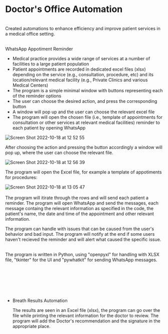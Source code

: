 # Doctor's Office Automation
<br />
Created automations to enhance efficiency and improve patient services in a medical office setting. <br /><br />
 
WhatsApp Appotiment Reminder
  -	Medical practice provides a wide range of services at a number of facilities to a large patient population
  -	Patient appointments are recorded in dedicated excel files (xlsx) depending on the service (e.g., consultation, procedure, etc) and its location/relevant medical facility (e.g., Private Clinics and various Medical Centers)
  -	The program is a simple minimal window with buttons representing each of the reminder options
  -	The user can choose the desired action, and press the corresponding button 
  -	A window will pop up and the user can choose the relevant excel file
  -	The program will open the chosen file (i.e., template of appointments for consultation or other services at relevant medical facilities)
  reminder to each patient by opening WhatsApp

![Screen Shot 2022-10-18 at 12 52 55](https://user-images.githubusercontent.com/95490556/196398542-b3dac571-c77e-49c8-8def-c28d2e23cc48.png)

 After choosing the action and pressing the button accordingly a window will pop up, where the user can choose the relevant file.

![Screen Shot 2022-10-18 at 12 56 39](https://user-images.githubusercontent.com/95490556/196399228-76e6477a-c9a8-4537-abd9-c8e0f3de6bfd.png)

 The program will open the Excel file, for example a template of appotiments for procedures: <br />
 
![Screen Shot 2022-10-18 at 13 05 47](https://user-images.githubusercontent.com/95490556/196401398-e5373d82-040a-49f8-8130-e48ac3459d76.png)  
<br />
 The program will itirate through the rows and will send each patient a reminder.
     The program will open WhatsApp and send the messages, each message containg the relevant information as specified in the code, the patient's name, the date and time of the appointment and other relevant information.  
     
 The program can handle with issues that can be caused from the user's behavior and bad input.
 The program will notify at the end if some users haven't recieved the reminder and will alert what caused the specific issue.  
 
<br />
 The program is written in Python, using "openpyxl" for handling with XLSX file, "tkinter" for the UI and "pywhatkit" for sending WhatsApp messages.
   

<br /><br /><br /><br /><br />
- Breath Results Automation

   The results are seen in an Excel file (xlsx), the program can go over the file while printing the relevant information for the doctor to review.
   The program will add the Doctor's recommendation and the signature in the appropriate place.

